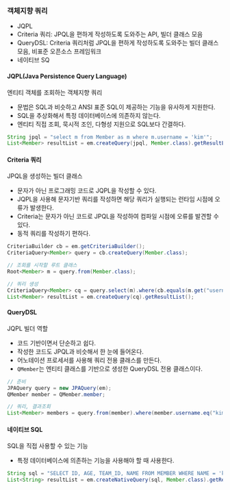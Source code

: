 ### 객체지향 쿼리
- JQPL
- Criteria 쿼리: JPQL을 편하게 작성하도록 도와주는 API, 빌더 클래스 모음
- QueryDSL: Criteria 쿼리처럼 JPQL을 편하게 작성하도록 도와주는 빌더 클래스 모음, 비표준 오픈소스 프레임워크
- 네이티브 SQ

#### JQPL(Java Persistence Query Language)
엔티티 객체를 조회하는 객체지향 쿼리
- 문법은 SQL과 비슷하고 ANSI 표준 SQL이 제공하는 기능을 유사하게 지원한다.
- SQL을 추상화해서 특정 데이터베이스에 의존하지 않는다.
- 엔티티 직접 조회, 묵시적 조인, 다형성 지원으로 SQL보다 간결하다.

```java
String jpql = "select m from Member as m where m.username = 'kim'";
List<Member> resultList = em.createQuery(jpql, Member.class).getResultList();
```

#### Criteria 쿼리
JPQL을 생성하는 빌더 클래스
- 문자가 아닌 프로그래밍 코드로 JQPL을 작성할 수 있다.
- JQPL을 사용해 문자기반 쿼리를 작성하면 해당 쿼리가 실행되는 런타임 시점에 오류가 발생한다.
- Criteria는 문자가 아닌 코드로 JPQL을 작성하여 컴파일 시점에 오류를 발견할 수 있다.
- 동적 쿼리를 작성하기 편하다.

```java
CriteriaBuilder cb = em.getCriteriaBuilder();
CriteriaQuery<Member> query = cb.createQuery(Member.class);

// 조회를 시작할 루트 클래스
Root<Member> m = query.from(Member.class);

// 쿼리 생성
CriteriaQuery<Member> cq = query.select(m).where(cb.equals(m.get("username"), "kim"));
List<Member> resultList = em.createQuery(cq).getResultList();
```

#### QueryDSL
JQPL 빌더 역할
- 코드 기반이면서 단순하고 쉽다.
- 작성한 코드도 JPQL과 비슷해서 한 눈에 들어온다.
- 어노테이션 프로세서를 사용해 쿼리 전용 클래스를 만든다.
- ```QMember```는 엔티티 클래스를 기반으로 생성한 QueryDSL 전용 클래스이다.

```java
// 준비
JPAQuery query = new JPAQuery(em);
QMember member = QMember.member;

// 쿼리, 결과조회
List<Member> members = query.from(member).where(member.username.eq("kim")).list(member);
```

#### 네이티브 SQL
SQL을 직접 사용할 수 있는 기능
- 특정 데이터베이스에 의존하는 기능을 사용해야 할 때 사용한다.

```java
String sql = "SELECT ID, AGE, TEAM_ID, NAME FROM MEMBER WHERE NAME = 'kim'";
List<String> resultList = em.createNativeQuery(sql, Member.class).getResultList();
```